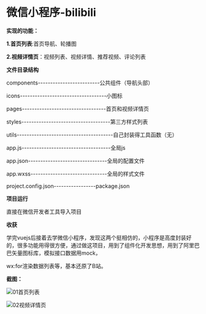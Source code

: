 # 微信小程序-bilibili

**实现的功能：**

**1.首页列表**:首页导航、轮播图

**2.视频详情页**：视频列表、视频详情、推荐视频、评论列表



**文件目录结构**

components-------------------------公共组件（导航头部）

icons-----------------------------------小图标

pages----------------------------------首页和视频详情页

styles------------------------------------第三方样式列表

utils---------------------------------------自己封装得工具函数（无）

app.js------------------------------------全局js

app.json--------------------------------全局的配置文件

app.wxss-------------------------------全局的样式文件

project.config.json-----------------package.json



**项目运行**

直接在微信开发者工具导入项目



**收获**

学完vuejs后接着去学微信小程序，发现这两个挺相仿的，小程序是高度封装好的，很多功能用得很方便，通过做这项目，用到了组件化开发思想，用到了阿里巴巴矢量图标库，模拟接口数据用mock，

wx:for渲染数据列表等，基本还原了B站。



**截图：**

![01首页列表](C:\Users\hp\Desktop\微信小程序\bilibili\screenshot\01首页列表.jpg)





![02视频详情页](C:\Users\hp\Desktop\微信小程序\bilibili\screenshot\02视频详情页.jpg)
